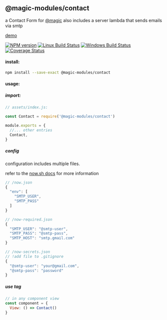 ## @magic-modules/contact

a Contact Form for [@magic](https://magic.github.io/core)
also includes a server lambda that sends emails via smtp

[demo](https://magic-modules.github.io/contact)

[![NPM version][npm-image]][npm-url]
[![Linux Build Status][travis-image]][travis-url]
[![Windows Build Status][appveyor-image]][appveyor-url]
[![Coverage Status][coveralls-image]][coveralls-url]


#### install:
```bash
npm install --save-exact @magic-modules/contact
```

#### usage:

##### import:
```javascript
// assets/index.js:

const Contact = require('@magic-modules/contact')

module.exports = {
  //... other entries
  Contact,
}
```

##### config
configuration includes multiple files.

refer to the [now.sh docs](https://zeit.co/docs/v2/deployments/configuration/) for more information
```javascript
// /now.json
{
  "env": [
    "SMTP_USER",
    "SMTP_PASS"
  ]
}

// /now-required.json
{
  "SMTP_USER": "@smtp-user",
  "SMTP_PASS": "@smtp-pass",
  "SMTP_HOST": "smtp.gmail.com"
}

// /now-secrets.json
// !add file to .gitignore
{
  "@smtp-user": "your@gmail.com",
  "@smtp-pass": "password"
}
```

##### use tag
```javascript
// in any component view
const component = {
  View: () => Contact()
}
```


[npm-image]: https://img.shields.io/npm/v/@magic-modules/contact.svg
[npm-url]: https://www.npmjs.com/package/@magic-modules/contact
[travis-image]: https://api.travis-ci.org/magic-modules/contact.svg?branch=master
[travis-url]: https://travis-ci.org/magic-modules/contact
[appveyor-image]: https://img.shields.io/appveyor/ci/jaeh/contact/master.svg
[appveyor-url]: https://ci.appveyor.com/project/jaeh/contact/branch/master
[coveralls-image]: https://coveralls.io/repos/github/magic-modules/contact/badge.svg
[coveralls-url]: https://coveralls.io/github/magic-modules/contact
